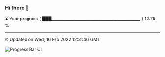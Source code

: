 ### Hi there 👋

⏳ Year progress { ███▁▁▁▁▁▁▁▁▁▁▁▁▁▁▁▁▁▁▁▁▁▁▁▁▁▁▁ } 12.75 %

---

⏰ Updated on Wed, 16 Feb 2022 12:31:46 GMT

![Progress Bar CI](https://github.com/ZhaoGui/ZhaoGui/workflows/Progress%20Bar%20CI/badge.svg)
